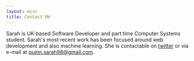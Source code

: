 ```yaml
---
layout: misc
title: Contact Me
---
```


Sarah is UK-based Software Developer and part time Computer Systems student.
Sarah's most recent work has been focused around web development and also machine learning.
She is contactable on <a href="http://twitter.com/@SquinnieThePooh" target="_blank">twitter</a> or via e-mail at quinn.sarah98@gmail.com.